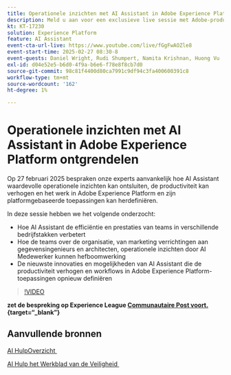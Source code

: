 ```yaml
---
title: Operationele inzichten met AI Assistant in Adobe Experience Platform ontgrendelen
description: Meld u aan voor een exclusieve live sessie met Adobe-productdeskundigen om te ontdekken hoe AI Assistant waardevolle operationele inzichten kan ontsluiten, de productiviteit kan verhogen en het werk in Adobe Experience Platform en zijn platformgebaseerde toepassingen opnieuw kan definiëren.
kt: KT-17230
solution: Experience Platform
feature: AI Assistant
event-cta-url-live: https://www.youtube.com/live/fGgFwAOZle8
event-start-time: 2025-02-27 08:30-8
event-guests: Daniel Wright, Rudi Shumpert, Namita Krishnan, Huong Vu
exl-id: d04e52e5-b6d0-4f9a-b6e6-f78e8f8cb7d0
source-git-commit: 98c81f4400d80ca7991c9df94c3fa400600391c8
workflow-type: tm+mt
source-wordcount: '162'
ht-degree: 1%

---
```


# Operationele inzichten met AI Assistant in Adobe Experience Platform ontgrendelen

Op 27 februari 2025 bespraken onze experts aanvankelijk hoe AI Assistant waardevolle operationele inzichten kan ontsluiten, de productiviteit kan verhogen en het werk in Adobe Experience Platform en zijn platformgebaseerde toepassingen kan herdefiniëren.

In deze sessie hebben we het volgende onderzocht:

* Hoe AI Assistant de efficiëntie en prestaties van teams in verschillende bedrijfstakken verbetert
* Hoe de teams over de organisatie, van marketing verrichtingen aan gegevensingenieurs en architecten, operationele inzichten door AI Medewerker kunnen hefboomwerking
* De nieuwste innovaties en mogelijkheden van AI Assistant die de productiviteit verhogen en workflows in Adobe Experience Platform-toepassingen opnieuw definiëren

>[!VIDEO](https://video.tv.adobe.com/v/3448635/?quality=12&learn=on)

**zet de bespreking op Experience League [&#x200B; Communautaire Post voort.](https://experienceleaguecommunities.adobe.com/t5/adobe-experience-platform/adobe-experience-league-live-unlocking-operational-insights-with/td-p/738208){target=“_blank”}**

## Aanvullende bronnen

[&#x200B; AI HulpOverzicht &#x200B;](https://experienceleague.adobe.com/nl/docs/platform-learn/tutorials/ai-assistant/overview)

[&#x200B; AI Hulp het Werkblad van de Veiligheid &#x200B;](https://www.adobe.com/content/dam/cc/en/trust-center/ungated/whitepapers/experience-cloud/adobe-ai-assistant-in-aep-security-fact-sheet.pdf)

